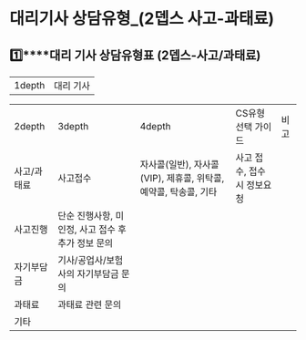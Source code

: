 # 대리기사 상담유형_(2뎁스 사고-과태료)

**1️⃣****대리 기사 상담유형표 (2뎁스-사고/과태료)**
-----------------------------------

|  |  |
| --- | --- |
| 1depth | 대리 기사 |

|  |  |  |  |  |
| --- | --- | --- | --- | --- |
| 2depth | 3depth | 4depth | CS유형선택 가이드 | 비고 |
| 사고/과태료 | 사고접수 | 자사콜(일반),  자사콜(VIP),  제휴콜,  위탁콜,  예약콜,  탁송콜,  기타 | 사고 접수, 접수 시 정보요청 |  |
| 사고진행 | 단순 진행사항, 미인정, 사고 접수 후 추가 정보 문의 |  |
| 자기부담금 | 기사/공업사/보험사의 자기부담금 문의 |  |
| 과태료 | 과태료 관련 문의 |  |
| 기타 |  |  |